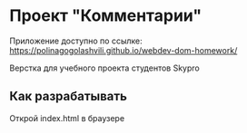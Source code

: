 # Проект "Комментарии"

Приложение доступно по ссылке: https://polinagogolashvili.github.io/webdev-dom-homework/

Верстка для учебного проекта студентов Skypro

## Как разрабатывать

Открой index.html в браузере
